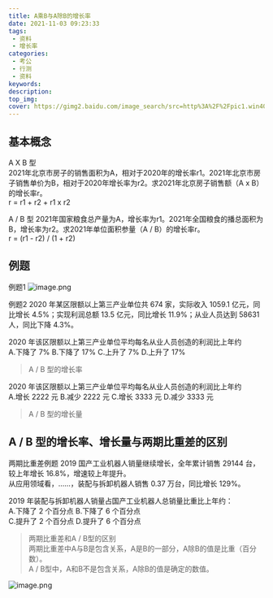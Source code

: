 ```yaml
---
title: A乘B与A除B的增长率
date: 2021-11-03 09:23:33
tags:
 - 资料
 - 增长率
categories:
 - 考公
 - 行测
 - 资料
keywords:
description:
top_img:
cover: https://gimg2.baidu.com/image_search/src=http%3A%2F%2Fpic1.win4000.com%2Fwallpaper%2F7%2F5449e0fa112e1.jpg%3Fdown&refer=http%3A%2F%2Fpic1.win4000.com&app=2002&size=f9999,10000&q=a80&n=0&g=0n&fmt=jpeg?sec=1638532282&t=c6b0b342076ce88f60f0f07854ed83f5
---
```

## 基本概念
A X B 型  
2021年北京市房子的销售面积为A，相对于2020年的增长率r1。2021年北京市房子销售单价为B，相对于2020年增长率为r2。求2021年北京房子销售额（A x B）的增长率r。  
r = r1 + r2 + r1 x r2

A / B 型
2021年国家粮食总产量为A，增长率为r1。2021年全国粮食的播总面积为B，增长率为r2。求2021年单位面积参量（A / B）的增长率r。  
r = (r1 - r2) / (1 + r2)

## 例题
例题1 
![image.png](http://tva1.sinaimg.cn/large/005SoUZ5ly1gw29xt9dp1j30nb0eiq8g.jpg)

例题2
2020 年某区限额以上第三产业单位共 674 家，实际收入 1059.1 亿元，同比增长 4.5%；实现利润总额 13.5 亿元，同比增长 11.9%；从业人员达到 58631 人，同比下降 4.3%。  

2020 年该区限额以上第三产业单位平均每名从业人员创造的利润比上年约  
A.下降了 7% B.下降了 17% C.上升了 7% D.上升了 17%  

> A / B 型的增长率

2020 年该区限额以上第三产业单位平均每名从业人员创造的利润比上年约  
A.增长 2222 元 B.减少 2222 元 C.增长 3333 元 D.减少 3333 元  

> A / B 型的增长量

## A / B 型的增长率、增长量与两期比重差的区别

两期比重差例题
2019 国产工业机器人销量继续增长，全年累计销售 29144 台，较上年增长 16.8%，增速较上年提升。  
从应用领域看，……，装配与拆卸机器人销售 0.37 万台，同比增长 129%。 

2019 年装配与拆卸机器人销量占国产工业机器人总销量比重比上年约：  
A.下降了 2 个百分点 B.下降了 6 个百分点  
C.提升了 2 个百分点 D.提升了 6 个百分点  

> 两期比重差和A / B型的区别  
> 两期比重差中A与B是包含关系，A是B的一部分，A除B的值是比重（百分数）。  
> A / B型中，A和B不是包含关系，A除B的值是确定的数值。

![image.png](http://tva1.sinaimg.cn/large/005SoUZ5ly1gw2anjxur1j30wf0cjqb6.jpg)